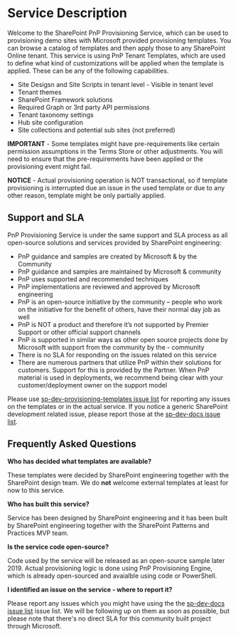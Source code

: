 # Service Description

Welcome to the SharePoint PnP Provisioning Service, which can be used to provisioning demo sites with Microsoft provided provisioning templates. You can browse a catalog of templates and then apply those to any SharePoint Online tenant. This service is using PnP Tenant Templates, which are used to define what kind of customizations will be applied when the template is applied. These can be any of the following capabilities.

- Site Desigsn and Site Scripts in tenant level - Visible in tenant level
- Tenant themes
- SharePoint Framework solutions
- Required Graph or 3rd party API permissions
- Tenant taxonomy settings
- Hub site configuration
- Site collections and potential sub sites (not preferred)

**IMPORTANT** - Some templates might have pre-requirements like certain permission assumptions in the Terms Store or other adjustments. You will need to ensure that the pre-requirements have been applied or the provisioning event might fail.

**NOTICE** - Actual provisioning operation is NOT transactional, so if template provisioning is interrupted due an issue in the used template or due to any other reason, template might be only partially applied.

## Support and SLA

PnP Provisioning Service is under the same support and SLA process as all open-source solutions and services provided by SharePoint engineering:

- PnP guidance and samples are created by Microsoft & by the Community
- PnP guidance and samples are maintained by Microsoft & community
- PnP uses supported and recommended techniques
- PnP implementations are reviewed and approved by Microsoft engineering
- PnP is an open-source initiative by the community – people who work on the initiative for the benefit of others, have their normal day job as well
- PnP is NOT a product and therefore it’s not supported by Premier Support or other official support channels
- PnP is supported in similar ways as other open source projects done by Microsoft with support from the community by the - community
- There is no SLA for responding on the issues related on this service
- There are numerous partners that utilize PnP within their solutions for customers. Support for this is provided by the Partner. When PnP material is used in deployments, we recommend being clear with your customer/deployment owner on the support model

Please use [sp-dev-provisioning-templates issue list](https://github.com/SharePoint/sp-dev-provisioning-templates) for reporting any issues on the templates or in the actual service. If you notice a generic SharePoint development related issue, please report those at the [sp-dev-docs issue list](https://github.com/SharePoint/sp-dev-docs/issues).

## Frequently Asked Questions

**Who has decided what templates are available?**

These templates were decided by SharePoint engineering together with the SharePoint design team. We do **not** welcome external templates at least for now to this service.

**Who has built this service?**

Service has been designed by SharePoint engineering and it has been built by SharePoint engineering together with the SharePoint Patterns and Practices MVP team. 

**Is the service code open-source?**

Code used by the service will be released as an open-source sample later 2019. Actual provisioning logic is done using PnP Provisioning Engine, which is already open-sourced and avaialble using code or PowerShell.

**I identified an issue on the service - where to report it?**

Please report any issues which you might have using the the [sp-dev-docs issue list](https://github.com/SharePoint/sp-dev-docs/issues) issue list. We will be following up on them as soon as possible, but please note that there's no direct SLA for this community built project through Microsoft.